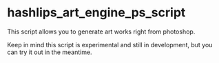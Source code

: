 # hashlips_art_engine_ps_script
This script allows you to generate art works right from photoshop.


Keep in mind this script is experimental and still in development, but you can try it out in the meantime.

